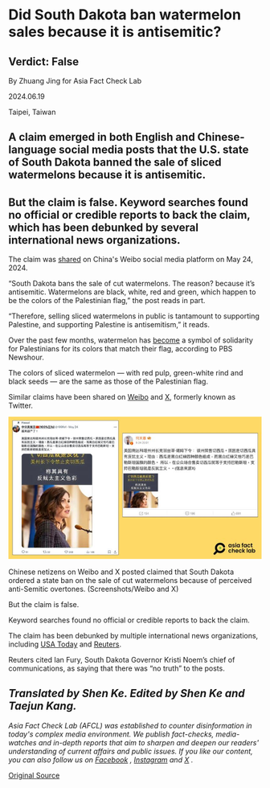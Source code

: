 # Did South Dakota ban watermelon sales because it is antisemitic?

## Verdict: False

By Zhuang Jing for Asia Fact Check Lab

2024.06.19

Taipei, Taiwan

## A claim emerged in both English and Chinese-language social media posts that the U.S. state of South Dakota banned the sale of sliced watermelons because it is antisemitic.

## But the claim is false. Keyword searches found no official or credible reports to back the claim, which has been debunked by several international news organizations.

The claim was [shared](https://m.weibo.cn/detail/5037646826444075) on China's Weibo social media platform on May 24, 2024.

“South Dakota bans the sale of cut watermelons. The reason? because it’s antisemitic. Watermelons are black, white, red and green, which happen to be the colors of the Palestinian flag,” the post reads in part.

“Therefore, selling sliced watermelons in public is tantamount to supporting Palestine, and supporting Palestine is antisemitism,” it reads.

Over the past few months, watermelon has [become](https://www.pbs.org/newshour/world/how-watermelon-imagery-a-symbol-of-solidarity-with-palestinians-spread-around-the-world) a symbol of solidarity for Palestinians for its colors that match their flag, according to PBS Newshour.

The colors of sliced watermelon — with red pulp, green-white rind and black seeds — are the same as those of the Palestinian flag.

Similar claims have been shared on [Weibo](https://weibo.com/1659893422/OeoaHuiaL?type=repost) and [X](https://twitter.com/100fo1/status/1793893896281583808), formerly known as Twitter.

![1 (2).png](images/KY3VJQOPX35FLXN5PHIKHVEBOU.png)

Chinese netizens on Weibo and X posted claimed that South Dakota ordered a state ban on the sale of cut watermelons because of perceived anti-Semitic overtones. (Screenshots/Weibo and X)

But the claim is false.

Keyword searches found no official or credible reports to back the claim.

The claim has been debunked by multiple international news organizations, including [USA Today](https://www.usatoday.com/story/news/factcheck/2024/05/17/kristi-noem-did-not-ban-sale-of-watermelon-slices/73721651007/) and [Reuters](https://www.reuters.com/fact-check/south-dakota-governor-kristi-noem-has-not-banned-sale-watermelon-slices-2024-05-20/).

Reuters cited Ian Fury, South Dakota Governor Kristi Noem’s chief of communications, as saying that there was “no truth” to the posts.

## *Translated by Shen Ke. Edited by Shen Ke and Taejun Kang.*

*Asia Fact Check Lab (AFCL) was established to counter disinformation in today's complex media environment. We publish fact-checks, media-watches and in-depth reports that aim to sharpen and deepen our readers' understanding of current affairs and public issues. If you like our content, you can also follow us on*   [*Facebook*](https://www.facebook.com/asiafactchecklabcn)  *,*   [*Instagram*](https://www.instagram.com/asiafactchecklab/)   *and*   [*X*](https://twitter.com/AFCL_eng)  *.*



[Original Source](https://www.rfa.org/english/news/afcl/afcl-watermenlon-ban-06192024002625.html)